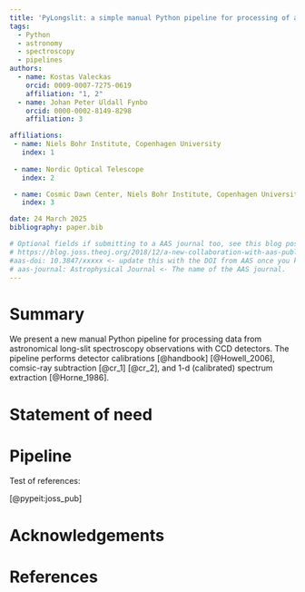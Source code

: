 ```yaml
---
title: 'PyLongslit: a simple manual Python pipeline for processing of astronomical long-slit spectra recorded with CCD detectors'
tags:
  - Python
  - astronomy
  - spectroscopy
  - pipelines
authors:
  - name: Kostas Valeckas
    orcid: 0009-0007-7275-0619
    affiliation: "1, 2"
  - name: Johan Peter Uldall Fynbo
    orcid: 0000-0002-8149-8298
    affiliation: 3

affiliations:
 - name: Niels Bohr Institute, Copenhagen University
   index: 1
  
 - name: Nordic Optical Telescope
   index: 2

 - name: Cosmic Dawn Center, Niels Bohr Institute, Copenhagen University
   index: 3

date: 24 March 2025
bibliography: paper.bib

# Optional fields if submitting to a AAS journal too, see this blog post:
# https://blog.joss.theoj.org/2018/12/a-new-collaboration-with-aas-publishing
#aas-doi: 10.3847/xxxxx <- update this with the DOI from AAS once you know it.
# aas-journal: Astrophysical Journal <- The name of the AAS journal.
---
```


# Summary

We present a new manual Python pipeline for processing data from  astronomical 
long-slit spectroscopy observations with CCD detectors. The pipeline performs 
detector calibrations [@handbook] [@Howell_2006], comsic-ray subtraction
[@cr_1] [@cr_2], and 1-d (calibrated) spectrum extraction [@Horne_1986].    



# Statement of need

# Pipeline

Test of references: 

[@pypeit:joss_pub]


# Acknowledgements


# References
